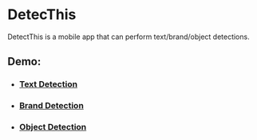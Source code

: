 # DetecThis
DetectThis is a mobile app that can perform text/brand/object detections.

## Demo:
- ### [Text Detection](https://drive.google.com/file/d/1HgkUAhlXD9eRVXfnaAQD2ibIWYbf7XrP/view?usp=sharing)
- ### [Brand Detection](https://drive.google.com/file/d/1vY4QuwDEcv0l9xDxMg8W4ztT-2a73FkS/view?usp=sharing)
- ### [Object Detection](https://drive.google.com/file/d/1iGIs2RqIQFnZl5MkiHKcVNAJvKzR1_Ig/view?usp=sharing)